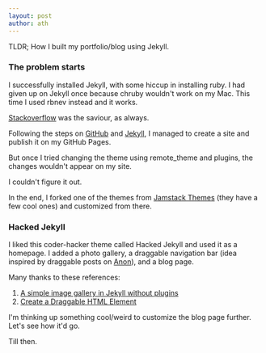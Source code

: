 ```yaml
---
layout: post
author: ath
---
```


TLDR; How I built my portfolio/blog using Jekyll.

### The problem starts

I successfully installed Jekyll, with some hiccup in installing ruby. I had given up on Jekyll once because chruby wouldn't work on my Mac. This time I used rbnev instead and it works.  
<!--more-->
[Stackoverflow](https://stackoverflow.com) was the saviour, as always.

Following the steps on [GitHub](https://docs.github.com/en/pages/setting-up-a-github-pages-site-with-jekyll/about-github-pages-and-jekyll) and [Jekyll](https://jekyllrb.com/docs/installation/), I managed to create a site and publish it on my GitHub Pages.

But once I tried changing the theme using remote_theme and plugins, the changes wouldn't appear on my site. 

I couldn't figure it out.

In the end, I forked one of the themes from [Jamstack Themes](https://jamstackthemes.dev/ssg/jekyll/) (they have a few cool ones) and customized from there.

### Hacked Jekyll

I liked this coder-hacker theme called Hacked Jekyll and used it as a homepage. I added a photo gallery, a draggable navigation bar (idea inspired by draggable posts on [Anon](http://anon.com.hk)), and a blog page. 

Many thanks to these references:
1. [A simple image gallery in Jekyll without plugins](https://dmnfarrell.github.io/software/jekyll-galleries)
2. [Create a Draggable HTML Element](https://www.w3schools.com/howto/howto_js_draggable.asp)

I'm thinking up something cool/weird to customize the blog page further. Let's see how it'd go.

Till then.